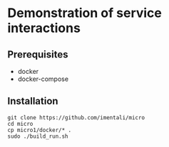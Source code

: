 # Demonstration of service interactions
## Prerequisites
- docker
- docker-compose

## Installation
```
git clone https://github.com/imentali/micro
cd micro
cp micro1/docker/* .
sudo ./build_run.sh
```
